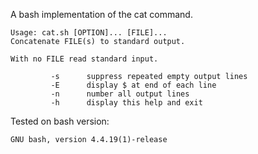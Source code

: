 A bash implementation of the cat command.

    Usage: cat.sh [OPTION]... [FILE]...
    Concatenate FILE(s) to standard output.

    With no FILE read standard input.

             -s      suppress repeated empty output lines
             -E      display $ at end of each line
             -n      number all output lines
             -h      display this help and exit


Tested on bash version:

    GNU bash, version 4.4.19(1)-release
